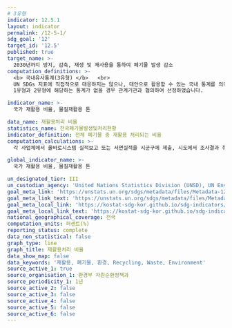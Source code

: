 ```yaml
---
# 3유형
indicator: 12.5.1
layout: indicator
permalink: /12-5-1/
sdg_goal: '12'
target_id: '12.5'
published: true
target_name: >-
  2030년까지 방지, 감축, 재생 및 재사용을 통하여 폐기물 발생 감소
computation_definitions: >-
  <b> 국내유사통계(3유형) </b>   <br>
  UN SDGs 지표에 직접적으로 대응하지는 않으나, 대안으로 활용할 수 있는 국내 통계를 의미합니다.    <br> 
  1유형과 2유형에 해당하는 통계가 없을 경우 관계기관과 협의하여 선정하였습니다.  

indicator_name: >-
  국가 재활용 비율, 물질재활용 톤

data_name: 재활용처리 비율  
statistics_name: 전국폐기물발생및처리현황
indicator_definition: 전체 폐기물 중 재활용 처리되는 비율
computation_calculations: >-
  각 사업체에서 올바로시스템 실적보고 또는 서면실적을 시군구에 제출, 시도에서 조사결과 취합(보고통계)

global_indicator_name: >-
  국가 재활용 비율, 물질재활용 톤

un_designated_tier: III
un_custodian_agency: 'United Nations Statistics Division (UNSD), UN Environment (UNEP)'
goal_meta_link: 'https://unstats.un.org/sdgs/metadata/files/Metadata-12-05-01.pdf'
goal_meta_link_text: 'https://unstats.un.org/sdgs/metadata/files/Metadata-12-05-01.pdf'
goal_meta_local_link: 'https://kostat-sdg-kor.github.io/sdg-indicators/public/data/Metadata-12-05-01_KOR.pdf'
goal_meta_local_link_text: 'https://kostat-sdg-kor.github.io/sdg-indicators/public/data/Metadata-12-05-01_KOR.pdf'
national_geographical_coverage: 전국
computation_units: 퍼센트(%)
reporting_status: complete
data_non_statistical: false
graph_type: line
graph_title: 재활용처리 비율 
data_show_map: false
data_keywords: '재활용, 폐기물, 환경, Recycling, Waste, Environment'
source_active_1: true
source_organisation_1: 환경부 자원순환정책과
source_periodicity_1: 1년
source_active_2: false
source_active_3: false
source_active_4: false
source_active_5: false
source_active_6: false
---
```

